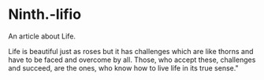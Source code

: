 # Ninth.-lifio
An article about Life.


Life is beautiful just as roses but it has challenges which are like thorns and have to be faced and overcome by all. Those, who accept these, challenges and succeed, are the ones, who know how to live life in its true sense."

